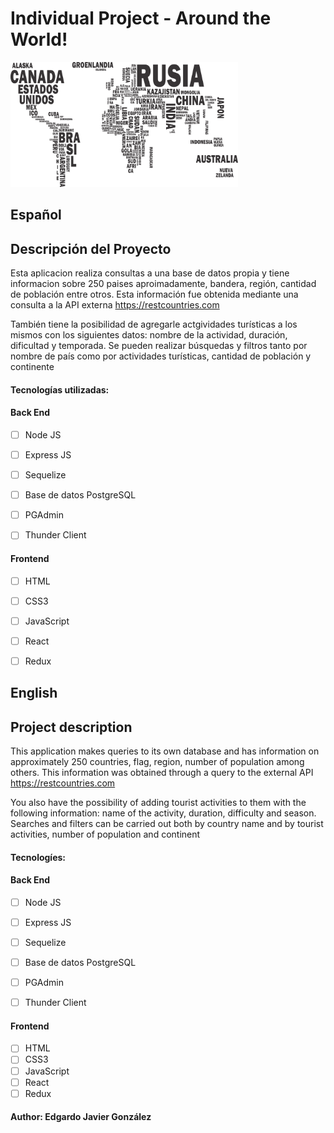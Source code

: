
# Individual Project - Around the World!

<p align="left">
  <img height="200" src="./countries.png" />
</p>

## Español

## Descripción del Proyecto

Esta aplicacion realiza consultas a una base de datos propia y tiene informacion sobre 250 paises aproimadamente,  bandera, región, cantidad de población entre otros.
Esta información fue obtenida mediante una consulta a la API externa https://restcountries.com

También tiene la posibilidad de agregarle actgividades turísticas a los mismos con los siguientes datos: nombre de la actividad, duración, dificultad y temporada.
Se pueden realizar búsquedas y filtros tanto por nombre de país como por actividades turísticas, cantidad de población y continente 



#### Tecnologías utilizadas:

#### Back End
- [ ] Node JS
- [ ] Express JS
- [ ] Sequelize
- [ ] Base de datos PostgreSQL
- [ ] PGAdmin
- [ ] Thunder Client


#### Frontend
- [ ] HTML
- [ ] CSS3
- [ ] JavaScript
- [ ] React
- [ ] Redux


## English

## Project description

This application makes queries to its own database and has information on approximately 250 countries, flag, region, number of population among others. 
This information was obtained through a query to the external API https://restcountries.com

You also have the possibility of adding tourist activities to them with the following information: name of the activity, duration, difficulty and season.
Searches and filters can be carried out both by country name and by tourist activities, number of population and continent


#### Tecnologíes:

#### Back End
- [ ] Node JS
- [ ] Express JS
- [ ] Sequelize
- [ ] Base de datos PostgreSQL
- [ ] PGAdmin
- [ ] Thunder Client


#### Frontend
- [ ] HTML
- [ ] CSS3
- [ ] JavaScript
- [ ] React
- [ ] Redux

#### Author: Edgardo Javier González


